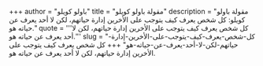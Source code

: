 +++
author = "باولو كويلو"
title = "مقولة باولو كويلو"
description = "مقولة باولو كويلو: كل شخص يعرف كيف يتوجب على الأخرين إدارة حياتهم، لكن لا أحد يعرف عن حياته هو."
quote = '''كل شخص يعرف كيف يتوجب على الأخرين إدارة حياتهم، لكن لا أحد يعرف عن حياته هو.'''
slug = "كل-شخص-يعرف-كيف-يتوجب-على-الأخرين-إدارة-حياتهم-لكن-لا-أحد-يعرف-عن-حياته-هو"
+++
كل شخص يعرف كيف يتوجب على الأخرين إدارة حياتهم، لكن لا أحد يعرف عن حياته هو.
